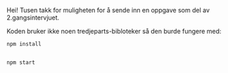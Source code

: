 Hei! Tusen takk for muligheten for å sende inn en oppgave som del av 2.gangsintervjuet.


Koden bruker ikke noen tredjeparts-bibloteker så den burde fungere med:


```
npm install


npm start

```